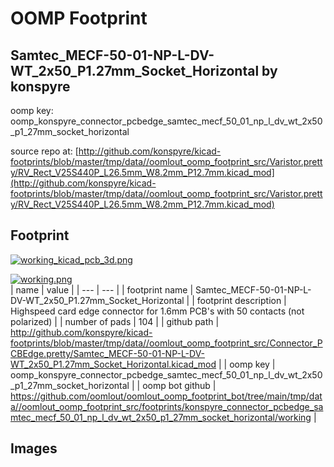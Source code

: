 # OOMP Footprint  
## Samtec_MECF-50-01-NP-L-DV-WT_2x50_P1.27mm_Socket_Horizontal  by konspyre  
  
oomp key: oomp_konspyre_connector_pcbedge_samtec_mecf_50_01_np_l_dv_wt_2x50_p1_27mm_socket_horizontal  
  
source repo at: [http://github.com/konspyre/kicad-footprints/blob/master/tmp/data//oomlout_oomp_footprint_src/Varistor.pretty/RV_Rect_V25S440P_L26.5mm_W8.2mm_P12.7mm.kicad_mod](http://github.com/konspyre/kicad-footprints/blob/master/tmp/data//oomlout_oomp_footprint_src/Varistor.pretty/RV_Rect_V25S440P_L26.5mm_W8.2mm_P12.7mm.kicad_mod)  
## Footprint  
  
[![working_kicad_pcb_3d.png](working_kicad_pcb_3d_600.png)](working_kicad_pcb_3d.png)  
  
[![working.png](working_600.png)](working.png)  
| name | value | 
| --- | --- | 
| footprint name | Samtec_MECF-50-01-NP-L-DV-WT_2x50_P1.27mm_Socket_Horizontal | 
| footprint description | Highspeed card edge connector for 1.6mm PCB's with 50 contacts (not polarized) | 
| number of pads | 104 | 
| github path | http://github.com/konspyre/kicad-footprints/blob/master/tmp/data//oomlout_oomp_footprint_src/Connector_PCBEdge.pretty/Samtec_MECF-50-01-NP-L-DV-WT_2x50_P1.27mm_Socket_Horizontal.kicad_mod | 
| oomp key | oomp_konspyre_connector_pcbedge_samtec_mecf_50_01_np_l_dv_wt_2x50_p1_27mm_socket_horizontal | 
| oomp bot github | https://github.com/oomlout/oomlout_oomp_footprint_bot/tree/main/tmp/data//oomlout_oomp_footprint_src/footprints/konspyre_connector_pcbedge_samtec_mecf_50_01_np_l_dv_wt_2x50_p1_27mm_socket_horizontal/working | 
## Images  
